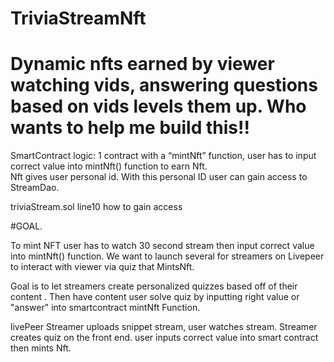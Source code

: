 # TriviaStreamNft
# Dynamic nfts earned by viewer watching vids, answering questions based on vids levels them up. Who wants to help me build this!!

SmartContract logic: 1 contract with a “mintNft” function, user has to input correct value into mintNft() function to earn Nft.   
Nft gives user personal id. With this personal ID user can gain access to StreamDao.

 triviaStream.sol line10 how to gain access


#GOAL.

To mint NFT user has to watch 30 second stream then input correct value into mintNft() function. We want to launch several for streamers on Livepeer to interact with viewer via quiz that MintsNft.

Goal is to let streamers create personalized quizzes based off of their content . Then have content user solve quiz by inputting right value or "answer" into smartcontract mintNft Function. 

livePeer Streamer uploads snippet stream, user watches stream. Streamer creates quiz on the front end. user inputs correct value into smart contract then mints Nft.


